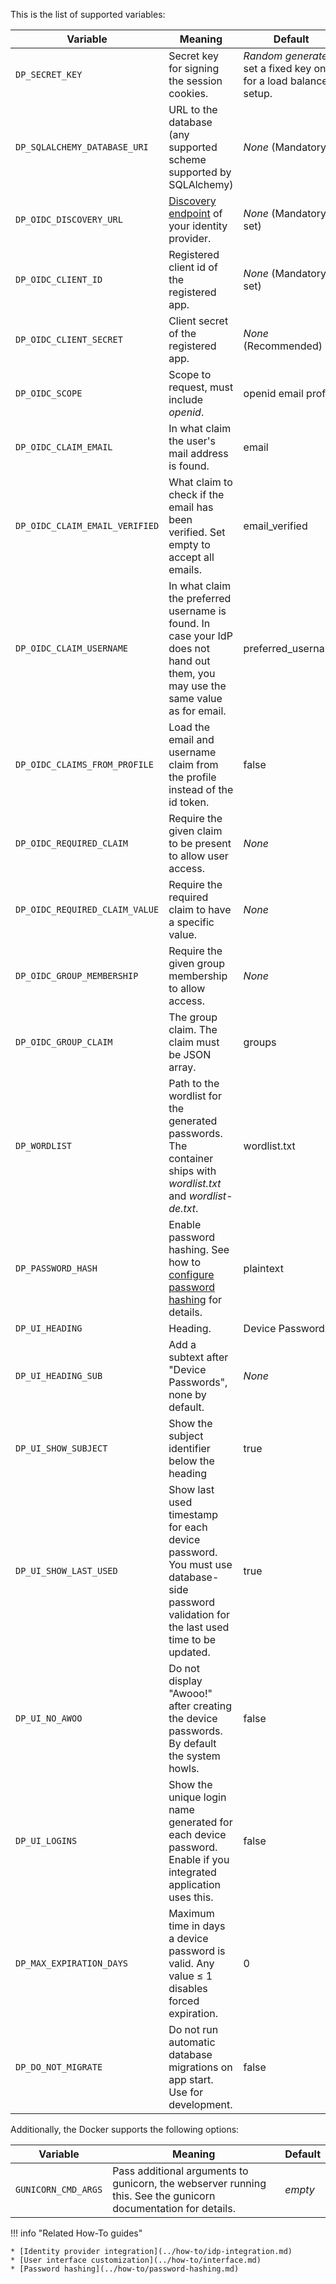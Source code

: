 This is the list of supported variables:

| Variable                       | Meaning                                                                                                                                 | Default                                                            |
|--------------------------------|-----------------------------------------------------------------------------------------------------------------------------------------|--------------------------------------------------------------------|
| `DP_SECRET_KEY`                | Secret key for signing the session cookies.                                                                                             | *Random generated*, set a fixed key one for a load balanced setup. |
| `DP_SQLALCHEMY_DATABASE_URI`   | URL to the database (any supported scheme supported by SQLAlchemy)                                                                      | *None* (Mandatory)                                                 |
| `DP_OIDC_DISCOVERY_URL`        | [Discovery endpoint](https://openid.net/specs/openid-connect-discovery-1_0.html) of your identity provider.                             | *None* (Mandatory to set)                                          |
| `DP_OIDC_CLIENT_ID`            | Registered client id of the registered app.                                                                                             | *None* (Mandatory to set)                                          |
| `DP_OIDC_CLIENT_SECRET`        | Client secret of the registered app.                                                                                                    | *None* (Recommended)                                               |
| `DP_OIDC_SCOPE`                | Scope to request, must include *openid*.                                                                                                | openid email profile                                               |
| `DP_OIDC_CLAIM_EMAIL`          | In what claim the user's mail address is found.                                                                                         | email                                                              |
| `DP_OIDC_CLAIM_EMAIL_VERIFIED` | What claim to check if the email has been verified. Set empty to accept all emails.                                                     | email_verified                                                     |
| `DP_OIDC_CLAIM_USERNAME`       | In what claim the preferred username is found. In case your IdP does not hand out them, you may use the same value as for email.        | preferred_username                                                 |
| `DP_OIDC_CLAIMS_FROM_PROFILE`  | Load the email and username claim from the profile instead of the id token.                                                             | false                                                              |
| `DP_OIDC_REQUIRED_CLAIM`       | Require the given claim to be present to allow user access.                                                                             | *None*                                                             |
| `DP_OIDC_REQUIRED_CLAIM_VALUE` | Require the required claim to have a specific value.                                                                                    | *None*                                                             |
| `DP_OIDC_GROUP_MEMBERSHIP`     | Require the given group membership to allow access.                                                                                     | *None*                                                             |
| `DP_OIDC_GROUP_CLAIM`          | The group claim. The claim must be JSON array.                                                                                          | groups                                                             |                                                          |
| `DP_WORDLIST`                  | Path to the wordlist for the generated passwords. The container ships with *wordlist.txt* and *wordlist-de.txt*.                        | wordlist.txt                                                       |
| `DP_PASSWORD_HASH`             | Enable password hashing. See how to [configure password hashing](../how-to/password-hashing.md#supported-values) for details.           | plaintext                                                          |
| `DP_UI_HEADING`                | Heading.                                                                                                                                | Device Passwords                                                   |
| `DP_UI_HEADING_SUB`            | Add a subtext after "Device Passwords", none by default.                                                                                | *None*                                                             |
| `DP_UI_SHOW_SUBJECT`           | Show the subject identifier below the heading                                                                                           | true                                                               |
| `DP_UI_SHOW_LAST_USED`         | Show last used timestamp for each device password. You must use database-side password validation for the last used time to be updated. | true                                                               |
| `DP_UI_NO_AWOO`                | Do not display "Awooo!" after creating the device passwords. By default the system howls.                                               | false                                                              |
| `DP_UI_LOGINS`                 | Show the unique login name generated for each device password. Enable if you integrated application uses this.                          | false                                                              |
| `DP_MAX_EXPIRATION_DAYS`       | Maximum time in days a device password is valid. Any value ≤ 1 disables forced expiration.                                              | 0                                                                  |
| `DP_DO_NOT_MIGRATE`            | Do not run automatic database migrations on app start. Use for development.                                                             | false                                                              |

Additionally, the Docker supports the following options:

| Variable            | Meaning                                                                                                        | Default |
|---------------------|----------------------------------------------------------------------------------------------------------------|---------|
| `GUNICORN_CMD_ARGS` | Pass additional arguments to gunicorn, the webserver running this. See the gunicorn documentation for details. | *empty* |



!!! info "Related How-To guides"

    * [Identity provider integration](../how-to/idp-integration.md)
    * [User interface customization](../how-to/interface.md)
    * [Password hashing](../how-to/password-hashing.md)
